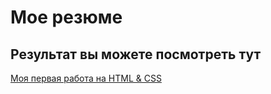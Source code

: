 # Мое резюме

## Результат вы можете посмотреть тут

[Моя первая работа на HTML & CSS](https://doqt.github.io/cv/)
